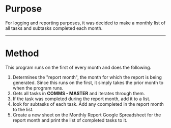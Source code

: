 # Purpose
For logging and reporting purposes, it was decided to make a monthly list of all tasks and subtasks completed each month.

---
# Method
This program runs on the first of every month and does the following.
1. Determines the "report month", the month for which the report is being generated. Since this runs on the first, it simply takes the prior month to when the program runs.
2. Gets all tasks in **COMMS - MASTER** and iterates through them.
3. If the task was completed during the report month, add it to a list.
4. look for subtasks of each task. Add any coompleted in the report month to the list.
5. Create a new sheet on the Monthly Report Google Spreadsheet for the report month and print the list of completed tasks to it.